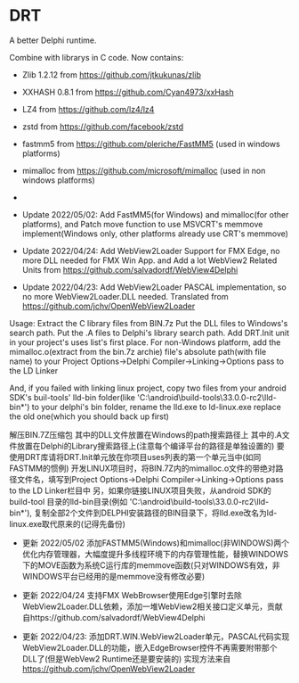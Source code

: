 # DRT
A better Delphi runtime.

Combine with librarys in C code.
Now contains:
- Zlib 1.2.12 from https://github.com/jtkukunas/zlib
- XXHASH 0.8.1 from https://github.com/Cyan4973/xxHash
- LZ4 from https://github.com/lz4/lz4
- zstd from https://github.com/facebook/zstd
- fastmm5 from https://github.com/pleriche/FastMM5 (used in windows platforms)
- mimalloc from https://github.com/microsoft/mimalloc (used in non windows platforms)
-
- Update 2022/05/02: Add FastMM5(for Windows) and mimalloc(for other platforms), and Patch move function to use MSVCRT's memmove implement(Windows only, other platforms already use CRT's memmove)

- Update 2022/04/24: Add WebView2Loader Support for FMX Edge, no more DLL needed for FMX Win App. and Add a lot WebView2 Related Units from https://github.com/salvadordf/WebView4Delphi

- Update 2022/04/23:
Add WebView2Loader PASCAL implementation, so no more WebView2Loader.DLL needed.
Translated from https://github.com/jchv/OpenWebView2Loader


Usage: 
Extract the C library files from BIN.7z
Put the DLL files to Windows's search path.
Put the .A files to Delphi's library search path.
Add DRT.Init unit in your project's uses list's first place.
For non-Windows platform, add the mimalloc.o(extract from the bin.7z archie) file's absolute path(with file name) to your Project Options->Delphi Compiler->Linking->Options pass to the LD Linker

And, if you failed with linking linux project, copy two files from your android SDK's buil-tools' lld-bin folder(like 'C:\android\build-tools\33.0.0-rc2\lld-bin\*') to your delphi's bin folder, rename the lld.exe to ld-linux.exe replace the old one(which you should back up first)

解压BIN.7Z压缩包
其中的DLL文件放置在Windows的path搜索路径上
其中的.A文件放置在Delphi的Library搜索路径上(注意每个编译平台的路径是单独设置的)
要使用DRT库请将DRT.Init单元放在你项目uses列表的第一个单元当中(如同FASTMM的惯例)
开发LINUX项目时，将BIN.7Z内的mimalloc.o文件的带绝对路径文件名，填写到Project Options->Delphi Compiler->Linking->Options pass to the LD Linker栏目中
另，如果你链接LINUX项目失败，从android SDK的build-tool 目录的lld-bin目录(例如 'C:\android\build-tools\33.0.0-rc2\lld-bin\*'), 复制全部2个文件到DELPHI安装路径的BIN目录下，将lld.exe改名为ld-linux.exe取代原来的(记得先备份) 

- 更新 2022/05/02 添加FASTMM5(Windows)和mimalloc(非WINDOWS)两个优化内存管理器，大幅度提升多线程环境下的内存管理性能，替换WINDOWS下的MOVE函数为系统C运行库的memmove函数(只对WINDOWS有效，非WINDOWS平台已经用的是memmove没有修改必要)

- 更新 2022/04/24 支持FMX WebBrowser使用Edge引擎时去除WebView2Loader.DLL依赖，添加一堆WebView2相关接口定义单元，贡献自https://github.com/salvadordf/WebView4Delphi

- 更新 2022/04/23:
添加DRT.WIN.WebView2Loader单元，PASCAL代码实现WebView2Loader.DLL的功能，嵌入EdgeBrowser控件不再需要附带那个DLL了(但是WebVew2 Runtime还是要安装的)
实现方法来自 https://github.com/jchv/OpenWebView2Loader
